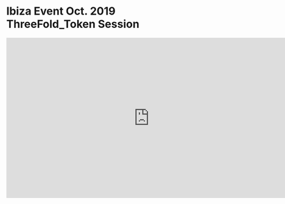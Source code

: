 # Ibiza Event Oct. 2019 ThreeFold_Token Session

<iframe width="750" height="421" src="https://www.youtube.com/embed/ndN9Lz-LaC0" frameborder="0" allow="accelerometer; autoplay; encrypted-media; gyroscope; picture-in-picture" allowfullscreen></iframe>